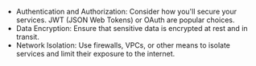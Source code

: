 - Authentication and Authorization: Consider how you'll secure your services. JWT (JSON Web Tokens) or OAuth are popular choices.
- Data Encryption: Ensure that sensitive data is encrypted at rest and in transit.
- Network Isolation: Use firewalls, VPCs, or other means to isolate services and limit their exposure to the internet.
